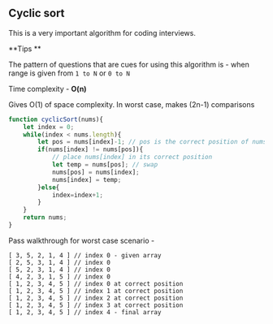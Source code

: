## Cyclic sort

This is a very important algorithm for coding interviews.

**Tips **

The pattern of questions that are cues for using this algorithm is - when range is given from `1 to N` or `0 to N`

Time complexity - **O(n)**

Gives O(1) of space complexity. In worst case, makes (2n-1) comparisons

```javascript
function cyclicSort(nums){
    let index = 0;
    while(index < nums.length){
        let pos = nums[index]-1; // pos is the correct position of nums[index]
        if(nums[index] != nums[pos]){
            // place nums[index] in its correct position
            let temp = nums[pos]; // swap
            nums[pos] = nums[index];
            nums[index] = temp;
        }else{
            index=index+1;
        }
    }
    return nums;
}
```

Pass walkthrough for worst case scenario -
```
[ 3, 5, 2, 1, 4 ] // index 0 - given array
[ 2, 5, 3, 1, 4 ] // index 0
[ 5, 2, 3, 1, 4 ] // index 0
[ 4, 2, 3, 1, 5 ] // index 0
[ 1, 2, 3, 4, 5 ] // index 0 at correct position
[ 1, 2, 3, 4, 5 ] // index 1 at correct position
[ 1, 2, 3, 4, 5 ] // index 2 at correct position
[ 1, 2, 3, 4, 5 ] // index 3 at correct position
[ 1, 2, 3, 4, 5 ] // index 4 - final array
```